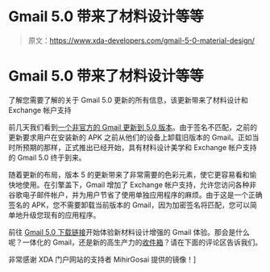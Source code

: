 # Gmail 5.0 带来了材料设计等等

> 原文：<https://www.xda-developers.com/gmail-5-0-material-design/>

# Gmail 5.0 带来了材料设计等等

了解您需要了解的关于 Gmail 5.0 更新的所有信息，该更新带来了材料设计和 Exchange 帐户支持

前几天我们看到[一个非官方的 Gmail 更新到 5.0 版本](http://www.xda-developers.com/android/gmail-5-0-material-design-multiple-accounts/)。由于签名不匹配，之前的更新要求用户在安装新的 APK 之前从他们的设备上卸载旧版本的 Gmail。正如当时所预期的那样，正式推出已经开始，具有材料设计美学和 Exchange 帐户支持的 Gmail 5.0 终于到来。

随着更新的布局，版本 5 的更新带来了非常需要的色彩元素，使它更容易看和愉快地使用。在引擎盖下，Gmail 增加了 Exchange 帐户支持，允许您访问各种非谷歌电子邮件帐户，并为用户节省了使用单独应用程序的麻烦。由于这是一个正确签名的 APK，您不需要卸载当前版本的 Gmail，因为加密签名将匹配，您可以简单地升级您现有的应用程序。

前往 [Gmail 5.0 下载链接](https://drive.google.com/uc?id=0B7qWRxnVB5E1Vmx3WUJjeTI1NjA&export=download)开始体验新材料设计增强的 Gmail 体验。那会是什么呢？一体化的 Gmail，还是新的高生产力的[收件箱](http://www.xda-developers.com/android/google-inbox-review-xdatv/)？请在下面的评论区告诉我们。

非常感谢 XDA 门户网站的支持者 MihirGosai 提供的镜像！]